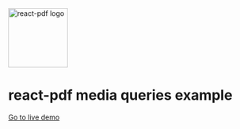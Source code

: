 <img src="https://github.com/react-pdf/site/blob/master/src/static/images/logo.png" alt="react-pdf logo" width="120px" />

# react-pdf media queries example

[Go to live demo](http://react-pdf.diegomura.com/repl?example=media-queries)
